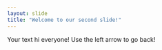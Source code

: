 ```yaml
---
layout: slide
title: "Welcome to our second slide!"
---
```

Your text hi everyone!
Use the left arrow to go back!
